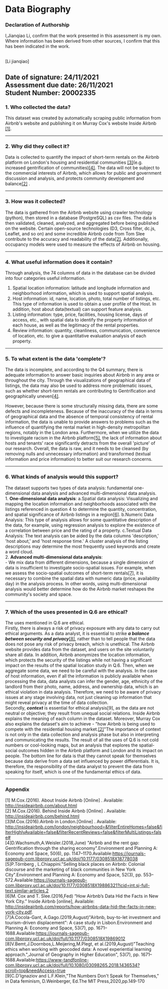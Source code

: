 # Data Biography

### Declaration of Authorship

I,Jianqiao Li, confirm that the work presented in this assessment is my own. Where information has been derived from other sources, I confirm that this has been indicated in the work.

<br />[Li jianqiao]

Date of signature: 24/11/2021
<br />Assessment due date: 26/11/2021
<br />Student Number: 20002335
---
### 1. Who collected the data?

This dataset was created by automatically scraping public information from Airbnb's website and publishing it on Murray Cox's website Inside Airbnb [[1]]((http://insideairbnb.com/about.html)).

---
### 2. Why did they collect it?

Data is collected to quantify the impact of short-term rentals on the Airbnb platform on London's housing and residential communities [[3]]((http://insideairbnb.com/london/neighbourhood=&filterEntireHomes=false&filterHighlyAvailable=false&filterRecentReviews=false&filterMultiListings=false#))(e.g. increased gentrification of communities)[[4]]((http://insideairbnb.com/london/neighbourhood=&filterEntireHomes=false&filterHighlyAvailable=false&filterRecentReviews=false&filterMultiListings=false#)). The data will not be subject to the commercial interests of Airbnb, which allows for public and government discussion and analysis, and protects community development and balance[[2]]((http://insideairbnb.com/behind.html)) .

---
### 3. How was it collected?

The data is gathered from the Airbnb website using crawler technology (python), then stored in a database (PostgreSQL) as csv files. The data is then validated, cleaned, analyzed, and aggregated before being published on the website. Certain open-source technologies (D3, Cross filter, dc.js, Leaflet, and so on) and some incredible Airbnb code from Tom Slee contribute to the accuracy and readability of the data[[2]]((http://insideairbnb.com/behind.html)). Additionally, occupancy models were used to measure the effects of Airbnb on housing.

---
### 4. What useful information does it contain?

Through analysis, the 74 columns of data in the database can be divided into four categories useful information.
1. Spatial location information: latitude and longitude information and neighborhood information, which is used to support spatial analysis.
2. Host information: id, name, location, photo, total number of listings, etc. This type of information is used to obtain a user profile of the Host. In addition, host about data(textual) can support feature analysis.
3. Listing information: type, price, facilities, housing license, days of access, etc., with spatial data to identify the property information of each house, as well as the legitimacy of the rental properties.
4. Review information: quantity, cleanliness, communication, convenience of location, etc. to give a quantitative evaluation analysis of each property.

---
### 5. To what extent is the data 'complete'?

The data is incomplete, and according to the Q4 summary, there is adequate information to answer basic inquiries about Airbnb in any area or throughout the city. Through the visualizations of geographical data of listings, the data may also be used to address more problematic issues, such as whether short-term rentals are contributing to Gentrification and geographically uneven[[4]]((http://insideairbnb.com/behind.html)). 

However, because there is some structurally missing data, there are some defects and incompleteness. Because of the inaccuracy of the data in terms of geographical data and the absence of temporal consistency of rental information, the data is unable to provide answers to problems such as the influence of quantifying the rental market in high-density metropolitan regions, notably in the London area. Furthermore, when we utilize the data to investigate racism in the Airbnb platform[[5]]((https://journals-sagepub-com.libproxy.ucl.ac.uk/doi/10.1177/0308518X19886321?icid=int.sj-full-text.similar-articles.2)), the lack of information about hosts and tenants' race significantly detracts from the overall 'picture' of our research. Overall, the data is raw, and it needs to be cleansed (by removing nulls and unnecessary information) and transformed (textual information and price information) to better suit our research concerns.

---
### 6. What kinds of analysis would this support?
The dataset supports two types of data analysis: fundamental one-dimensional data analysis and advanced multi-dimensional data analysis.
<br />1. **One-dimensional data analysis**:
a.Spatial data analysis: Visualizing and mapping the location information and neighborhoods associated with the   listings referenced in question 4 to determine the quantity, concentration, and spatial significance of Airbnb listings in a region[[6]]((http://insideairbnb.com/reports/how-airbnbs-data-hid-the-facts-in-new-york-city.pdf.)).
b.Numeric Data Analysis: This type of analysis allows for some quantitative description of the data, for example, using regression analysis to explore the existence of a correlation between price and the rating of a property.
c.Textual Data Analysis: The text analysis can be aided by the data columns 'description,' 'host about,' and 'host response time.' A cluster analysis of the listing descriptions may determine the most frequently used keywords and create a word cloud.
<br />2. **Advanced multi-dimensional data analysis**:
    <br />- We mix data from different dimensions, because a single dimension of data is insufficient to investigate socio-spatial issues. For example, when we assess the socio-spatial outcomes of short-term rentals[[7]]((https://journals-sagepub-com.libproxy.ucl.ac.uk/doi/full/10.1177/0308518X19869012)), it is necessary to combine the spatial data with numeric data (price, availability day) in the analysis process. In other words, using multi-dimensional analysis would better determine how do the Airbnb market reshapes the community's society and space.

---
### 7. Which of the uses presented in Q.6 are ethical?
The uses mentioned in Q.6 are ethical.
<br />Firstly, there is always a risk of privacy exposure with any data to carry out ethical arguments. As a data analyst, it is essential to strike **_a balance between security and privacy_**[[8]]((https://www-tandfonline-com.libproxy.ucl.ac.uk/doi/full/10.1080/03098265.2018.1436534?scroll=top&needAccess=true)), rather than to tell people that the data does not pose any risk of privacy breach, which is unethical. The  Airbnb website provides data from the dataset, and users on the site voluntarily share all data. In addition, Airbnb anonymizes the location information, which protects the security of the listings while not having a significant impact on the results of the spatial location study in Q.6. Then, when we aggregate some data, we need to be careful with the analysis. In the case of host information, even if all the information is publicly available when processing the data, data analysts can infer the gender, age, ethnicity of the landlord from their photo, name, address, and ownership data, which is an ethical violation in data analysis. Therefore, we need to be aware of privacy issues at any stage involving data, not just cleaning up information that might reveal privacy at the time of data collection.
<br />Secondly, **_context_** is essential for ethical analysis[9], as the data are not neutral or objective; they result from unequal social relations. Inside Airbnb explains the meaning of each column in the dataset. Moreover, Murray Cox also explains the dataset's aim to achieve - "how Airbnb is being used to compete with the residential housing market.[[2]]((http://insideairbnb.com/behind.html))"The importance of context is not only in the data collection and analysis phase but also in interpreting and communicating the results. The result of all the uses of Q.6 is not cold numbers or cool-looking maps, but an analysis that explores the spatial-social outcomes hidden in the Airbnb platform and London and its impact on people. The bottom line for data is that they cannot speak for themselves because data derive from a data set influenced by power differentials. It is, therefore, the responsibility of the data analyst to prevent the data from speaking for itself, which is one of the fundamental ethics of data.

---
### Appendix
[1] M.Cox.(2016). About Inside Airbnb [Online] . Available: http://insideairbnb.com/about.html
<br />[2] M.Cox.(2016). Behind Inside Airbnb [Online] . Available: http://insideairbnb.com/behind.html
<br />[3]M.Cox.(2016).Airbnb in London.[Online] . Available: http://insideairbnb.com/london/neighbourhood=&filterEntireHomes=false&filterHighlyAvailable=false&filterRecentReviews=false&filterMultiListings=false#
<br />[4]D.Wachsmuth,A.Weisler.(2018,June) "Airbnb and the rent gap: Gentrification through the sharing economy".Environment and Planning A: Economy and Space, 50(6), pp. 1147–1170.Available:https://journals-sagepub-com.libproxy.ucl.ac.uk/doi/10.1177/0308518X18778038
<br />[5]P.Törnberg , L.Chiappini."Selling black places on Airbnb: Colonial discourse and the marketing of black communities in New York City".Environment and Planning A: Economy and Space, 52(3), pp. 553–572.Available:https://journals-sagepub-com.libproxy.ucl.ac.uk/doi/10.1177/0308518X19886321?icid=int.sj-full-text.similar-articles.2
<br />[6]M. Cox and T. Slee.(2016,Fed) “How Airbnb’s Data Hid the Facts in New York City.” Inside Airbnb [online], Available: http://insideairbnb.com/reports/how-airbnbs-data-hid-the-facts-in-new-york-city.pdf.
<br />[7]A.Cocola-Gant, A.Gago.(2019,August)"Airbnb, buy-to-let investment and tourism-driven displacement": A case study in Lisbon.Environment and Planning A: Economy and Space, 53(7), pp. 1671–1688.Available:https://journals-sagepub-com.libproxy.ucl.ac.uk/doi/full/10.1177/0308518X19869012
<br />[8]V.Bemt,J.Doornbos,L.Meijering,M.Plegt, et al.(2019,August)"Teaching ethics when working with geocoded data: A novel experiential learning approach.",Journal of Geography in Higher Education", 53(7), pp. 1671–1688.Available:https://www-tandfonline-com.libproxy.ucl.ac.uk/doi/full/10.1080/03098265.2018.1436534?scroll=top&needAccess=true
<br />[9]C.D'Ignaziov and L.F.Klein,"The Numbers Don't Speak for Themselves," in Data feminism, D.Weinberger, Ed.The MIT Press,2020,pp.149-170
